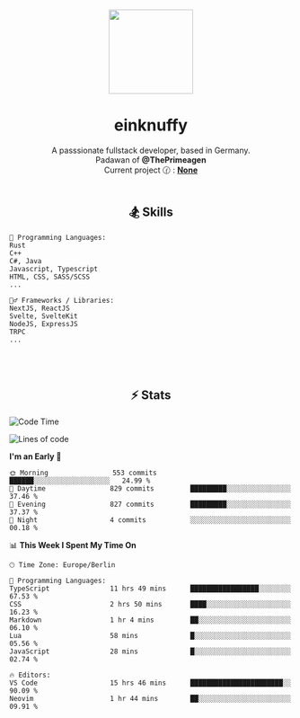 <p align="center">
   <br />
   <a href="https://github.com/einKnuffy" target="_blank"><img width="150px" src="https://avatars.githubusercontent.com/u/66639485?s=400&u=fc9b6f7cbddb6dfbb93dc63483f7fc7aee75ac2e&v=4" /></a>
   <h1 align="center"><b>einknuffy</b></h1>
   <p align="center">A passsionate fullstack developer, based in Germany. <br/>
   Padawan of <b>@ThePrimeagen</b> <br/>
   Current project 🕜 : <b><a href="https://github.com/einKnuffy">None</a></b><br/><br/>
      
   <!--<p align="center">
      <img src="https://lanyard.cnrad.dev/api/675737917200662539" alt="" width="300px" /></p>
   </p><br/>-->
   <!--<p align="center">
      <img src="https://github-readme-stats-einknuffy.vercel.app/api/top-langs/?username=einKnuffy&layout=donut" alt="" width="300px" /></p>
   </p>-->
</p>

<p align="center">
     <h2 align="center"><b>🏂 Skills</b></h2>
      <p align="center">
<!-- <p align="center"><b>That's it. Thanks for reading my profile 🤓</b></p>
<p align="center">
<img align="center" width="150px" src="https://i.kym-cdn.com/entries/icons/facebook/000/016/546/hidethepainharold.jpg" /></p><br/><br/> -->

```text
💬 Programming Languages:
Rust
C++
C#, Java
Javascript, Typescript
HTML, CSS, SASS/SCSS
...

🤹‍♂️ Frameworks / Libraries:
NextJS, ReactJS
Svelte, SvelteKit
NodeJS, ExpressJS
TRPC
...
```
</p>
</p>

<br/><br/>

<p align="center">
    <h2 align="center"><b>⚡ Stats</b></h2>
    <p align="center">

<!--START_SECTION:waka-->
![Code Time](http://img.shields.io/badge/Code%20Time-282%20hrs%2028%20mins-blue)

![Lines of code](https://img.shields.io/badge/From%20Hello%20World%20I%27ve%20Written-12.4%20million%20lines%20of%20code-blue)

**I'm an Early 🐤** 

```text
🌞 Morning                553 commits         ██████░░░░░░░░░░░░░░░░░░░   24.99 % 
🌆 Daytime                829 commits         █████████░░░░░░░░░░░░░░░░   37.46 % 
🌃 Evening                827 commits         █████████░░░░░░░░░░░░░░░░   37.37 % 
🌙 Night                  4 commits           ░░░░░░░░░░░░░░░░░░░░░░░░░   00.18 % 
```


📊 **This Week I Spent My Time On** 

```text
🕑︎ Time Zone: Europe/Berlin

💬 Programming Languages: 
TypeScript               11 hrs 49 mins      █████████████████░░░░░░░░   67.53 % 
CSS                      2 hrs 50 mins       ████░░░░░░░░░░░░░░░░░░░░░   16.23 % 
Markdown                 1 hr 4 mins         ██░░░░░░░░░░░░░░░░░░░░░░░   06.10 % 
Lua                      58 mins             █░░░░░░░░░░░░░░░░░░░░░░░░   05.56 % 
JavaScript               28 mins             █░░░░░░░░░░░░░░░░░░░░░░░░   02.74 % 

🔥 Editors: 
VS Code                  15 hrs 46 mins      ███████████████████████░░   90.09 % 
Neovim                   1 hr 44 mins        ██░░░░░░░░░░░░░░░░░░░░░░░   09.91 % 
```


<!--END_SECTION:waka-->

   </p>
</p>

<br/>
